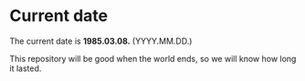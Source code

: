 # Current date

The current date is **1985.03.08.** (YYYY.MM.DD.)

This repository will be good when the world ends, so we will know how long it lasted.
